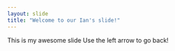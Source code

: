 ```yaml
---
layout: slide
title: "Welcome to our Ian's slide!"
---
```

This is my awesome slide
Use the left arrow to go back!